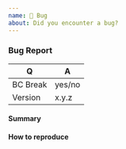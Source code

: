 ```yaml
---
name: 🐛 Bug
about: Did you encounter a bug?
---
```


### Bug Report

<!-- Fill in the relevant information below to help triage your issue. -->

|    Q        |   A
|------------ | ------
| BC Break    | yes/no
| Version     | x.y.z

#### Summary

<!-- Provide a summary describing the problem you are experiencing. -->

#### How to reproduce

<!--
Provide steps to reproduce the issue.
If possible, also add a code snippet.
-->
